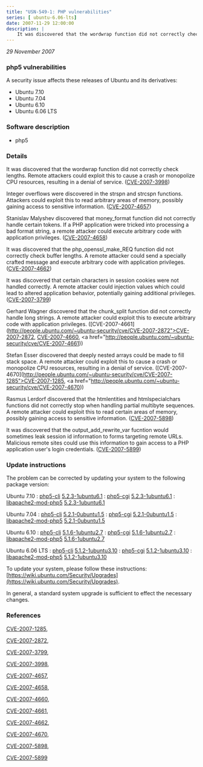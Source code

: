 ```yaml
---
title: "USN-549-1: PHP vulnerabilities"
series: [ ubuntu-6.06-lts]
date: 2007-11-29 12:00:00
description: |
    It was discovered that the wordwrap function did not correctly check lengths.  Remote attackers could exploit this to cause a crash or monopolize CPU resources, resulting in a denial of service. ([CVE-2007-3998](http://people.ubuntu.com/~ubuntu-security/cve/CVE-2007-3998))
--- 
```

 
 

*29 November 2007*

### php5 vulnerabilities

A security issue affects these releases of Ubuntu and its derivatives:

* Ubuntu 7.10
* Ubuntu 7.04
* Ubuntu 6.10
* Ubuntu 6.06 LTS

### Software description

* php5 

### Details

It was discovered that the wordwrap function did not correctly check lengths. Remote attackers could exploit this to cause a crash or monopolize CPU resources, resulting in a denial of service. ([CVE-2007-3998](http://people.ubuntu.com/~ubuntu-security/cve/CVE-2007-3998))

Integer overflows were discovered in the strspn and strcspn functions. Attackers could exploit this to read arbitrary areas of memory, possibly gaining access to sensitive information. ([CVE-2007-4657](http://people.ubuntu.com/~ubuntu-security/cve/CVE-2007-4657))

Stanislav Malyshev discovered that money_format function did not correctly handle certain tokens. If a PHP application were tricked into processing a bad format string, a remote attacker could execute arbitrary code with application privileges. ([CVE-2007-4658](http://people.ubuntu.com/~ubuntu-security/cve/CVE-2007-4658))

It was discovered that the php_openssl_make_REQ function did not correctly check buffer lengths. A remote attacker could send a specially crafted message and execute arbitrary code with application privileges. ([CVE-2007-4662](http://people.ubuntu.com/~ubuntu-security/cve/CVE-2007-4662))

It was discovered that certain characters in session cookies were not handled correctly. A remote attacker could injection values which could lead to altered application behavior, potentially gaining additional privileges. ([CVE-2007-3799](http://people.ubuntu.com/~ubuntu-security/cve/CVE-2007-3799))

Gerhard Wagner discovered that the chunk_split function did not correctly handle long strings. A remote attacker could exploit this to execute arbitrary code with application privileges. ([CVE-2007-4661](http://people.ubuntu.com/~ubuntu-security/cve/CVE-2007-2872">CVE-2007-2872</a>, <a href="http://people.ubuntu.com/~ubuntu-security/cve/CVE-2007-4660">CVE-2007-4660</a>, <a href="http://people.ubuntu.com/~ubuntu-security/cve/CVE-2007-4661))

Stefan Esser discovered that deeply nested arrays could be made to fill stack space. A remote attacker could exploit this to cause a crash or monopolize CPU resources, resulting in a denial of service. ([CVE-2007-4670](http://people.ubuntu.com/~ubuntu-security/cve/CVE-2007-1285">CVE-2007-1285</a>, <a href="http://people.ubuntu.com/~ubuntu-security/cve/CVE-2007-4670))

Rasmus Lerdorf discovered that the htmlentities and htmlspecialchars functions did not correctly stop when handling partial multibyte sequences. A remote attacker could exploit this to read certain areas of memory, possibly gaining access to sensitive information. ([CVE-2007-5898](http://people.ubuntu.com/~ubuntu-security/cve/CVE-2007-5898))

It was discovered that the output_add_rewrite_var fucntion would sometimes leak session id information to forms targeting remote URLs. Malicious remote sites could use this information to gain access to a PHP application user&#39;s login credentials. ([CVE-2007-5899](http://people.ubuntu.com/~ubuntu-security/cve/CVE-2007-5899)) 

### Update instructions

The problem can be corrected by updating your system to the following package version:

Ubuntu 7.10
 : [php5-cli](https://launchpad.net/ubuntu/+source/php5) <span> [5.2.3-1ubuntu6.1](https://launchpad.net/ubuntu/+source/php5/5.2.3-1ubuntu6.1) </span> 
 : [php5-cgi](https://launchpad.net/ubuntu/+source/php5) <span> [5.2.3-1ubuntu6.1](https://launchpad.net/ubuntu/+source/php5/5.2.3-1ubuntu6.1) </span> 
 : [libapache2-mod-php5](https://launchpad.net/ubuntu/+source/php5) <span> [5.2.3-1ubuntu6.1](https://launchpad.net/ubuntu/+source/php5/5.2.3-1ubuntu6.1) </span> 

Ubuntu 7.04
 : [php5-cli](https://launchpad.net/ubuntu/+source/php5) <span> [5.2.1-0ubuntu1.5](https://launchpad.net/ubuntu/+source/php5/5.2.1-0ubuntu1.5) </span> 
 : [php5-cgi](https://launchpad.net/ubuntu/+source/php5) <span> [5.2.1-0ubuntu1.5](https://launchpad.net/ubuntu/+source/php5/5.2.1-0ubuntu1.5) </span> 
 : [libapache2-mod-php5](https://launchpad.net/ubuntu/+source/php5) <span> [5.2.1-0ubuntu1.5](https://launchpad.net/ubuntu/+source/php5/5.2.1-0ubuntu1.5) </span> 

Ubuntu 6.10
 : [php5-cli](https://launchpad.net/ubuntu/+source/php5) <span> [5.1.6-1ubuntu2.7](https://launchpad.net/ubuntu/+source/php5/5.1.6-1ubuntu2.7) </span> 
 : [php5-cgi](https://launchpad.net/ubuntu/+source/php5) <span> [5.1.6-1ubuntu2.7](https://launchpad.net/ubuntu/+source/php5/5.1.6-1ubuntu2.7) </span> 
 : [libapache2-mod-php5](https://launchpad.net/ubuntu/+source/php5) <span> [5.1.6-1ubuntu2.7](https://launchpad.net/ubuntu/+source/php5/5.1.6-1ubuntu2.7) </span> 

Ubuntu 6.06 LTS
 : [php5-cli](https://launchpad.net/ubuntu/+source/php5) <span> [5.1.2-1ubuntu3.10](https://launchpad.net/ubuntu/+source/php5/5.1.2-1ubuntu3.10) </span> 
 : [php5-cgi](https://launchpad.net/ubuntu/+source/php5) <span> [5.1.2-1ubuntu3.10](https://launchpad.net/ubuntu/+source/php5/5.1.2-1ubuntu3.10) </span> 
 : [libapache2-mod-php5](https://launchpad.net/ubuntu/+source/php5) <span> [5.1.2-1ubuntu3.10](https://launchpad.net/ubuntu/+source/php5/5.1.2-1ubuntu3.10) </span> 

To update your system, please follow these instructions: [https://wiki.ubuntu.com/Security/Upgrades](https://wiki.ubuntu.com/Security/Upgrades).

In general, a standard system upgrade is sufficient to effect the necessary changes. 

### References

 
 [CVE-2007-1285](http://people.ubuntu.com/~ubuntu-security/cve/CVE-2007-1285), 

 [CVE-2007-2872](http://people.ubuntu.com/~ubuntu-security/cve/CVE-2007-2872), 

 [CVE-2007-3799](http://people.ubuntu.com/~ubuntu-security/cve/CVE-2007-3799), 

 [CVE-2007-3998](http://people.ubuntu.com/~ubuntu-security/cve/CVE-2007-3998), 

 [CVE-2007-4657](http://people.ubuntu.com/~ubuntu-security/cve/CVE-2007-4657), 

 [CVE-2007-4658](http://people.ubuntu.com/~ubuntu-security/cve/CVE-2007-4658), 

 [CVE-2007-4660](http://people.ubuntu.com/~ubuntu-security/cve/CVE-2007-4660), 

 [CVE-2007-4661](http://people.ubuntu.com/~ubuntu-security/cve/CVE-2007-4661), 

 [CVE-2007-4662](http://people.ubuntu.com/~ubuntu-security/cve/CVE-2007-4662), 

 [CVE-2007-4670](http://people.ubuntu.com/~ubuntu-security/cve/CVE-2007-4670), 

 [CVE-2007-5898](http://people.ubuntu.com/~ubuntu-security/cve/CVE-2007-5898), 

 [CVE-2007-5899](http://people.ubuntu.com/~ubuntu-security/cve/CVE-2007-5899)
 

